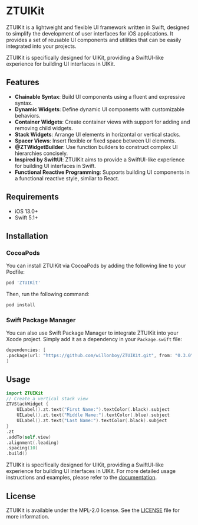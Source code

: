 # ZTUIKit

ZTUIKit is a lightweight and flexible UI framework written in Swift, designed to simplify the development of user interfaces for iOS applications. It provides a set of reusable UI components and utilities that can be easily integrated into your projects.

ZTUIKit is specifically designed for UIKit, providing a SwiftUI-like experience for building UI interfaces in UIKit.

## Features
- **Chainable Syntax**: Build UI components using a fluent and expressive syntax.
- **Dynamic Widgets**: Define dynamic UI components with customizable behaviors.
- **Container Widgets**: Create container views with support for adding and removing child widgets.
- **Stack Widgets**: Arrange UI elements in horizontal or vertical stacks.
- **Spacer Views**: Insert flexible or fixed space between UI elements.
- **@ZTWidgetBuilder**: Use function builders to construct complex UI hierarchies concisely.
- **Inspired by SwiftUI**: ZTUIKit aims to provide a SwiftUI-like experience for building UI interfaces in Swift.
- **Functional Reactive Programming**: Supports building UI components in a functional reactive style, similar to React.

## Requirements
- iOS 13.0+
- Swift 5.1+

## Installation
### CocoaPods
You can install ZTUIKit via CocoaPods by adding the following line to your Podfile:

```ruby
pod 'ZTUIKit'
```

Then, run the following command:
```bash
pod install
```

### Swift Package Manager
You can also use Swift Package Manager to integrate ZTUIKit into your Xcode project. Simply add it as a dependency in your `Package.swift` file:

```swift
dependencies: [
.package(url: "https://github.com/willonboy/ZTUIKit.git", from: "0.3.0")
]
```

## Usage

```swift
import ZTUIKit
// Create a vertical stack view
ZTVStackWidget {
    UILabel().zt.text("First Name:").textColor(.black).subject
    UILabel().zt.text("Middle Name:").textColor(.blue).subject
    UILabel().zt.text("Last Name:").textColor(.black).subject
}
.zt
.addTo(self.view)
.alignment(.leading)
.spacing(10)
.build()
```

ZTUIKit is specifically designed for UIKit, providing a SwiftUI-like experience for building UI interfaces in UIKit.
For more detailed usage instructions and examples, please refer to the [documentation](https://github.com/willonboy/ZTUIKit).

## License
ZTUIKit is available under the MPL-2.0 license. See the [LICENSE](LICENSE) file for more information.
